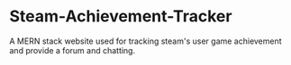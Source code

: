 # Steam-Achievement-Tracker
A MERN stack website used for tracking steam's user game achievement and provide a forum and chatting.
